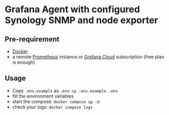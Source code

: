 # Grafana Agent with configured Synology SNMP and node exporter

## Pre-requirement

- [Docker](https://docs.docker.com/engine/install/)
- a remote [Prometheus](https://prometheus.io/) instance or [Grafana Cloud](https://grafana.com/products/cloud/) subscription (free plan is enough)

## Usage

- Copy `.env.example` as `.env`: `cp .env.example .env`
- fill the environment variables
- start the compose: `docker compose up -d`
- check your logs: `docker compose logs`
